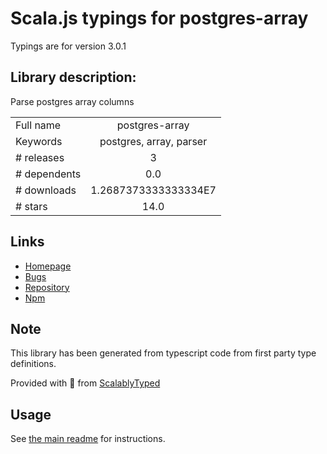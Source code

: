 
# Scala.js typings for postgres-array

Typings are for version 3.0.1

## Library description:
Parse postgres array columns

|                    |                 |
| ------------------ | :-------------: |
| Full name          | postgres-array |
| Keywords           | postgres, array, parser |
| # releases         | 3 |
| # dependents       | 0.0 |
| # downloads        | 1.2687373333333334E7 |
| # stars            | 14.0 |

## Links
- [Homepage](https://github.com/bendrucker/postgres-array#readme)
- [Bugs](https://github.com/bendrucker/postgres-array/issues)
- [Repository](https://github.com/bendrucker/postgres-array)
- [Npm](https://www.npmjs.com/package/postgres-array)
    


## Note
This library has been generated from typescript code from first party type definitions.

Provided with :purple_heart: from [ScalablyTyped](https://github.com/oyvindberg/ScalablyTyped)

## Usage
See [the main readme](../../readme.md) for instructions.


